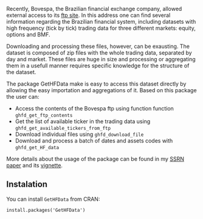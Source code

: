 Recently, Bovespa, the Brazilian financial exchange company, allowed external access to its [ftp site](ftp://ftp.bmf.com.br/). In this address one can find several information regarding the Brazilian financial system, including datasets with high frequency (tick by tick) trading data for three different markets: equity, options and BMF.

Downloading and processing these files, however, can be exausting. The dataset is composed of zip files with the whole trading data, separated by day and market. These files are huge in size and processing or aggregating them in a usefull manner requires specific knowledge for the structure of the dataset. 

The package GetHFData make is easy to access this dataset directly by allowing the easy importation and aggregations of it. Based on this package the user can:

* Access the contents of the Bovespa ftp using function function `ghfd_get_ftp_contents`
* Get the list of available ticker in the trading data using `ghfd_get_available_tickers_from_ftp`
* Download individual files using `ghfd_download_file` 
* Download and process a batch of dates and assets codes with `ghfd_get_HF_data` 

More details about the usage of the package can be found in my [SSRN paper](https://ssrn.com/abstract=2824058) and its [vignette](https://cran.r-project.org/web/packages/GetHFData/vignettes/ghfd-vignette.html). 


## Instalation

You can install `GetHFData` from CRAN:

```
install.packages('GetHFData')
``` 




